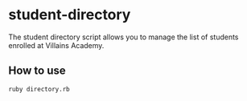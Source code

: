 # student-directory

The student directory script allows you to manage the list of students enrolled at Villains Academy.

## How to use ##

``` shell
ruby directory.rb
```